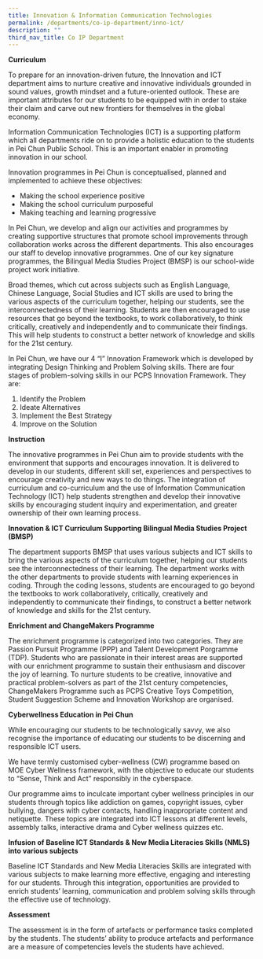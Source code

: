 ```yaml
---
title: Innovation & Information Communication Technologies
permalink: /departments/co-ip-department/inno-ict/
description: ""
third_nav_title: Co IP Department
---
```

**Curriculum**

To prepare for an innovation-driven future, the Innovation and ICT department aims to nurture creative and innovative individuals grounded in sound values, growth mindset and a future-oriented outlook. These are important attributes for our students to be equipped with in order to stake their claim and carve out new frontiers for themselves in the global economy.

Information Communication Technologies (ICT) is a supporting platform which all departments ride on to provide a holistic education to the students in Pei Chun Public School. This is an important enabler in promoting innovation in our school.

Innovation programmes in Pei Chun is conceptualised, planned and implemented to achieve these objectives:

*   Making the school experience positive
*   Making the school curriculum purposeful
*   Making teaching and learning progressive

In Pei Chun, we develop and align our activities and programmes by creating supportive structures that promote school improvements through collaboration works across the different departments. This also encourages our staff to develop innovative programmes. One of our key signature programmes, the Bilingual Media Studies Project (BMSP) is our school-wide project work initiative.

Broad themes, which cut across subjects such as English Language, Chinese Language, Social Studies and ICT skills are used to bring the various aspects of the curriculum together, helping our students, see the interconnectedness of their learning. Students are then encouraged to use resources that go beyond the textbooks, to work collaboratively, to think critically, creatively and independently and to communicate their findings. This will help students to construct a better network of knowledge and skills for the 21st century.

In Pei Chun, we have our 4 “I” Innovation Framework which is developed by integrating Design Thinking and Problem Solving skills. There are four stages of problem-solving skills in our PCPS Innovation Framework. They are:

1.  Identify the Problem
2.  Ideate Alternatives
3.  Implement the Best Strategy
4.  Improve on the Solution

**Instruction**

The innovative programmes in Pei Chun aim to provide students with the environment that supports and encourages innovation. It is delivered to develop in our students, different skill set, experiences and perspectives to encourage creativity and new ways to do things. The integration of curriculum and co-curriculum and the use of Information Communication Technology (ICT) help students strengthen and develop their innovative skills by encouraging student inquiry and experimentation, and greater ownership of their own learning process.

**Innovation & ICT Curriculum Supporting Bilingual Media Studies Project (BMSP)**

The department supports BMSP that uses various subjects and ICT skills to bring the various aspects of the curriculum together, helping our students see the interconnectedness of their learning. The department works with the other departments to provide students with learning experiences in coding. Through the coding lessons, students are encouraged to go beyond the textbooks to work collaboratively, critically, creatively and independently to communicate their findings, to construct a better network of knowledge and skills for the 21st century.

**Enrichment and ChangeMakers Programme**

The enrichment programme is categorized into two categories. They are Passion Pursuit Programme (PPP) and Talent Development Porgramme (TDP). Students who are passionate in their interest areas are supported with our enrichment programme to sustain their enthusiasm and discover the joy of learning. To nurture students to be creative, innovative and practical problem-solvers as part of the 21st century competencies, ChangeMakers Programme such as PCPS Creative Toys Competition, Student Suggestion Scheme and Innovation Workshop are organised.

**Cyberwellness Education in Pei Chun**

While encouraging our students to be technologically savvy, we also recognise the importance of educating our students to be discerning and responsible ICT users.

We have termly customised cyber-wellness (CW) programme based on MOE Cyber Wellness framework, with the objective to educate our students to “Sense, Think and Act” responsibly in the cyberspace.

Our programme aims to inculcate important cyber wellness principles in our students through topics like addiction on games, copyright issues, cyber bullying, dangers with cyber contacts, handling inappropriate content and netiquette. These topics are integrated into ICT lessons at different levels, assembly talks, interactive drama and Cyber wellness quizzes etc.

**Infusion of Baseline ICT Standards & New Media Literacies Skills (NMLS) into various subjects**

Baseline ICT Standards and New Media Literacies Skills are integrated with various subjects to make learning more effective, engaging and interesting for our students. Through this integration, opportunities are provided to enrich students’ learning, communication and problem solving skills through the effective use of technology.

**Assessment**

The assessment is in the form of artefacts or performance tasks completed by the students. The students’ ability to produce artefacts and performance are a measure of competencies levels the students have achieved.